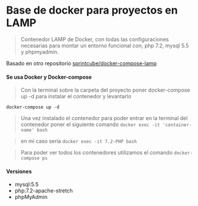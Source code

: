 # Base de docker para proyectos en LAMP 

> Contenedor LAMP de Docker, con todas las configuraciones necesarias para montar un entorno funcional con, php 7.2, mysql 5.5 y phpmyadmin.

Basado en otro repositorio [sprintcube/docker-compose-lamp](https://github.com/sprintcube/docker-compose-lamp)

#### Se usa Docker y Docker-compose

> Con la terminal sobre la carpeta del proyecto poner docker-compose up -d para instalar el contenedor
y levantarlo

` docker-compose up -d `

> Una vez instalado el contenedor para poder entrar en la terminal del contenedor poner el siguiente comando
` docker exec -it 'container-name' bash `

> en mi caso sería
` docker exec -it 7.2-PHP bash `


> Para poder ver todos los contenedores utilizamos el comando
` docker-compose ps `

#### Versiones

- mysql:5.5
- php:7.2-apache-stretch
- phpMyAdmin
